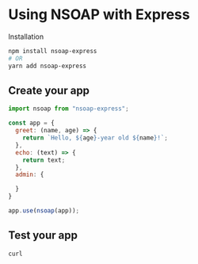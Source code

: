# Using NSOAP with Express

Installation

```bash
npm install nsoap-express
# OR
yarn add nsoap-express
```

## Create your app

```javascript
import nsoap from "nsoap-express";

const app = {
  greet: (name, age) => {
    return `Hello, ${age}-year old ${name}!`;
  },
  echo: (text) => {
    return text;
  },
  admin: {

  }
}

app.use(nsoap(app));
```


## Test your app

```bash
curl
```
